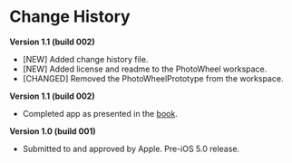 # Change History

**Version 1.1 (build 002)**

   * [NEW] Added change history file.
   * [NEW] Added license and readme to the PhotoWheel workspace.
   * [CHANGED] Removed the PhotoWheelPrototype from the workspace.

**Version 1.1 (build 002)**

   * Completed app as presented in the [book][1].

**Version 1.0 (build 001)**

   * Submitted to and approved by Apple. Pre-iOS 5.0 release.
   
   [1]: http://learnipadprogramming.com/

